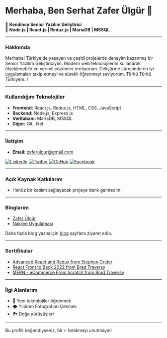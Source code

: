# Merhaba, Ben Serhat Zafer Ülgür 👋

🚀 **Kendince Senior Yazılım Geliştirici**  
🔧 **Node.js | React.js | Redux.js | MariaDB | MSSQL**

---

### Hakkımda

Merhaba! Türkiye'de yaşayan ve çeşitli projelerde deneyim kazanmış bir Senior Yazılım Geliştiriciyim. Modern web teknolojilerini kullanarak ölçeklenebilir ve verimli çözümler üretiyorum. Geliştirme sürecinde en iyi uygulamaları takip etmeyi ve sürekli öğrenmeyi seviyorum. Türkü Türkü Türkiyem..!

---

### Kullandığım Teknolojiler

- **Frontend:** React.js, Redux.js, HTML, CSS, JavaScript
- **Backend:** Node.js, Express.js
- **Veritabanı:** MariaDB, MSSQL
- **Diğer:** Git, .Net

---

### İletişim

- **Email:** [zaferulgur@gmail.com](mailto:zaferulgur@gmail.com)

[![LinkedIn](https://img.shields.io/badge/LinkedIn-%230077B5.svg?style=for-the-badge&logo=linkedin&logoColor=white)](https://www.linkedin.com/in/szaferulgur)
[![Twitter](https://img.shields.io/badge/Twitter-%231DA1F2.svg?style=for-the-badge&logo=Twitter&logoColor=white)](https://twitter.com/SZaferUlgur)
[![GitHub](https://img.shields.io/badge/GitHub-%2312100E.svg?style=for-the-badge&logo=github&logoColor=white)](https://github.com/kullanıcı-adınız)
[![Facebook](https://img.shields.io/badge/Facebook-%231877F2.svg?style=for-the-badge&logo=facebook&logoColor=white)](https://www.facebook.com/SZaferUlgur)


---

### Açık Kaynak Katkılarım

- Henüz bir katılım sağlayacak projeye denk gelmedim.

---

### Bloglarım

- [Zafer Ülgür](https://zaferulgur.blogspot.com/)
- [Nakliye Uygulaması](https://nakliye2020.blogspot.com/)

Daha fazla blog yazısı için [blog](https://zaferulgur.blogspot.com) sayfamı ziyaret edin.

---

### Sertifikalar

- [Advanced React and Redux from Stephen Grider](https://www.udemy.com/certificate/UC-ed83f60b-9a38-4ad8-92bd-37e38568e198)
- [React Front to Back 2022 from Brad Traversy](https://www.udemy.com/certificate/UC-b7012b2a-d023-4980-9c00-3deb3b9dc461)
- [MERN - eCommerce From  Scratch from Brad Traversy](https://www.udemy.com/certificate/UC-acadfa79-40a6-4adc-a256-198755603c30)

---

### İlgi Alanlarım

- 🚀 Yeni teknolojiler öğrenmek
- 🌩 Yıldırım Fotoğrafları Çekmek
- 🏞️ Doğa yürüyüşleri

---

Bu profili beğendiyseniz, bir ⭐ bırakmayı unutmayın!
